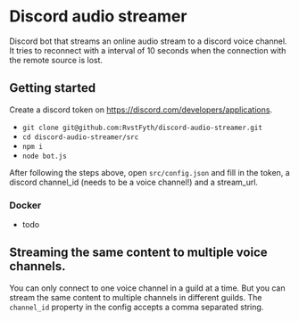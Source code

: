 # Discord audio streamer
Discord bot that streams an online audio stream to a discord voice channel. It tries to reconnect with a interval of 10 seconds when the connection with the remote source is lost.

## Getting started
Create a discord token on https://discord.com/developers/applications.
- `git clone git@github.com:RvstFyth/discord-audio-streamer.git`
- `cd discord-audio-streamer/src`
- `npm i`
- `node bot.js`

After following the steps above, open `src/config.json` and fill in the token, a discord channel_id (needs to be a voice channel!) and a stream_url.

### Docker
- todo

## Streaming the same content to multiple voice channels.
You can only connect to one voice channel in a guild at a time. But you can stream the same content to multiple channels in different guilds. The `channel_id` property in the config accepts a comma separated string. 